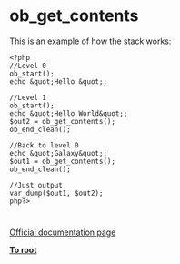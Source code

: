 # ob_get_contents





This is an example of how the stack works:



```
<?php
//Level 0
ob_start();
echo &quot;Hello &quot;;

//Level 1
ob_start();
echo &quot;Hello World&quot;;
$out2 = ob_get_contents();
ob_end_clean();

//Back to level 0
echo &quot;Galaxy&quot;;
$out1 = ob_get_contents();
ob_end_clean();

//Just output
var_dump($out1, $out2);
php?>
```



  

#

[Official documentation page](https://www.php.net/manual/en/function.ob-get-contents.php)

**[To root](/README.md)**